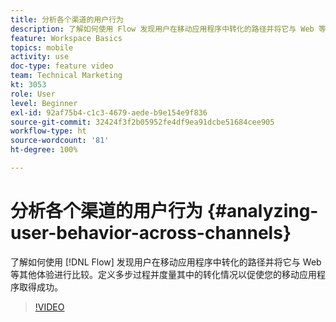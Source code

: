 ```yaml
---
title: 分析各个渠道的用户行为
description: 了解如何使用 Flow 发现用户在移动应用程序中转化的路径并将它与 Web 等其他体验进行比较。定义多步过程并度量其中的转化情况以促使您的移动应用程序取得成功。
feature: Workspace Basics
topics: mobile
activity: use
doc-type: feature video
team: Technical Marketing
kt: 3053
role: User
level: Beginner
exl-id: 92af75b4-c1c3-4679-aede-b9e154e9f836
source-git-commit: 32424f3f2b05952fe4df9ea91dcbe51684cee905
workflow-type: ht
source-wordcount: '81'
ht-degree: 100%

---
```


# 分析各个渠道的用户行为 {#analyzing-user-behavior-across-channels}

了解如何使用 [!DNL Flow] 发现用户在移动应用程序中转化的路径并将它与 Web 等其他体验进行比较。定义多步过程并度量其中的转化情况以促使您的移动应用程序取得成功。

>[!VIDEO](https://video.tv.adobe.com/v/27824/?quality=12)
